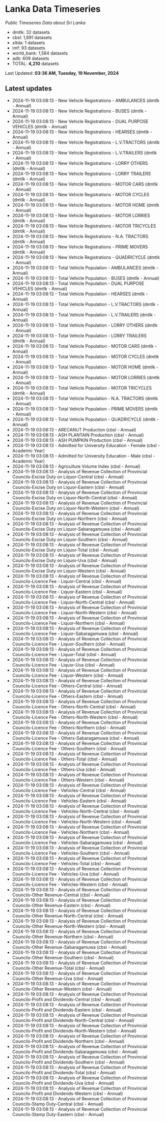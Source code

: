# Lanka Data Timeseries
*Public Timeseries Data about Sri Lanka*

* dmtlk: 32 datasets
* cbsl: 1,891 datasets
* sltda: 1 datasets
* imf: 93 datasets
* world_bank: 1,584 datasets
* adb: 609 datasets
* TOTAL: **4,210** datasets

Last Updated: **03:36 AM, Tuesday, 19 November, 2024**

## Latest updates

* 2024-11-19 03:08:13 - New Vehicle Registrations - AMBULANCES (dmtlk - Annual)
* 2024-11-19 03:08:13 - New Vehicle Registrations - BUSES (dmtlk - Annual)
* 2024-11-19 03:08:13 - New Vehicle Registrations - DUAL PURPOSE VEHICLES (dmtlk - Annual)
* 2024-11-19 03:08:13 - New Vehicle Registrations - HEARSES (dmtlk - Annual)
* 2024-11-19 03:08:13 - New Vehicle Registrations - L.V.TRACTORS (dmtlk - Annual)
* 2024-11-19 03:08:13 - New Vehicle Registrations - L.V.TRAILERS (dmtlk - Annual)
* 2024-11-19 03:08:13 - New Vehicle Registrations - LORRY OTHERS (dmtlk - Annual)
* 2024-11-19 03:08:13 - New Vehicle Registrations - LORRY TRAILERS (dmtlk - Annual)
* 2024-11-19 03:08:13 - New Vehicle Registrations - MOTOR CARS (dmtlk - Annual)
* 2024-11-19 03:08:13 - New Vehicle Registrations - MOTOR CYCLES (dmtlk - Annual)
* 2024-11-19 03:08:13 - New Vehicle Registrations - MOTOR HOME (dmtlk - Annual)
* 2024-11-19 03:08:13 - New Vehicle Registrations - MOTOR LORRIES (dmtlk - Annual)
* 2024-11-19 03:08:13 - New Vehicle Registrations - MOTOR TRICYCLES (dmtlk - Annual)
* 2024-11-19 03:08:13 - New Vehicle Registrations - N.A. TRACTORS (dmtlk - Annual)
* 2024-11-19 03:08:13 - New Vehicle Registrations - PRIME MOVERS (dmtlk - Annual)
* 2024-11-19 03:08:13 - New Vehicle Registrations - QUADRICYCLE (dmtlk - Annual)
* 2024-11-19 03:08:13 - Total Vehicle Population - AMBULANCES (dmtlk - Annual)
* 2024-11-19 03:08:13 - Total Vehicle Population - BUSES (dmtlk - Annual)
* 2024-11-19 03:08:13 - Total Vehicle Population - DUAL PURPOSE VEHICLES (dmtlk - Annual)
* 2024-11-19 03:08:13 - Total Vehicle Population - HEARSES (dmtlk - Annual)
* 2024-11-19 03:08:13 - Total Vehicle Population - L.V.TRACTORS (dmtlk - Annual)
* 2024-11-19 03:08:13 - Total Vehicle Population - L.V.TRAILERS (dmtlk - Annual)
* 2024-11-19 03:08:13 - Total Vehicle Population - LORRY OTHERS (dmtlk - Annual)
* 2024-11-19 03:08:13 - Total Vehicle Population - LORRY TRAILERS (dmtlk - Annual)
* 2024-11-19 03:08:13 - Total Vehicle Population - MOTOR CARS (dmtlk - Annual)
* 2024-11-19 03:08:13 - Total Vehicle Population - MOTOR CYCLES (dmtlk - Annual)
* 2024-11-19 03:08:13 - Total Vehicle Population - MOTOR HOME (dmtlk - Annual)
* 2024-11-19 03:08:13 - Total Vehicle Population - MOTOR LORRIES (dmtlk - Annual)
* 2024-11-19 03:08:13 - Total Vehicle Population - MOTOR TRICYCLES (dmtlk - Annual)
* 2024-11-19 03:08:13 - Total Vehicle Population - N.A. TRACTORS (dmtlk - Annual)
* 2024-11-19 03:08:13 - Total Vehicle Population - PRIME MOVERS (dmtlk - Annual)
* 2024-11-19 03:08:13 - Total Vehicle Population - QUADRICYCLE (dmtlk - Annual)
* 2024-11-19 03:08:13 - ARECANUT Production (cbsl - Annual)
* 2024-11-19 03:08:13 - ASH PLANTAIN Production (cbsl - Annual)
* 2024-11-19 03:08:13 - ASH PUMPKIN Production (cbsl - Annual)
* 2024-11-19 03:08:13 - Admitted for University Education - Female (cbsl - Academic Year)
* 2024-11-19 03:08:13 - Admitted for University Education - Male (cbsl - Academic Year)
* 2024-11-19 03:08:13 - Agriculture Volume Index (cbsl - Annual)
* 2024-11-19 03:08:13 - Analysis of Revenue Collection of Provincial Councils-Excise Duty on Liquor-Central (cbsl - Annual)
* 2024-11-19 03:08:13 - Analysis of Revenue Collection of Provincial Councils-Excise Duty on Liquor-Eastern (cbsl - Annual)
* 2024-11-19 03:08:13 - Analysis of Revenue Collection of Provincial Councils-Excise Duty on Liquor-North-Central (cbsl - Annual)
* 2024-11-19 03:08:13 - Analysis of Revenue Collection of Provincial Councils-Excise Duty on Liquor-North-Western (cbsl - Annual)
* 2024-11-19 03:08:13 - Analysis of Revenue Collection of Provincial Councils-Excise Duty on Liquor-Northern (cbsl - Annual)
* 2024-11-19 03:08:13 - Analysis of Revenue Collection of Provincial Councils-Excise Duty on Liquor-Sabaragamuwa (cbsl - Annual)
* 2024-11-19 03:08:13 - Analysis of Revenue Collection of Provincial Councils-Excise Duty on Liquor-Southern (cbsl - Annual)
* 2024-11-19 03:08:13 - Analysis of Revenue Collection of Provincial Councils-Excise Duty on Liquor-Total (cbsl - Annual)
* 2024-11-19 03:08:13 - Analysis of Revenue Collection of Provincial Councils-Excise Duty on Liquor-Uva (cbsl - Annual)
* 2024-11-19 03:08:13 - Analysis of Revenue Collection of Provincial Councils-Excise Duty on Liquor-Western (cbsl - Annual)
* 2024-11-19 03:08:13 - Analysis of Revenue Collection of Provincial Councils-Licence Fee - Liquor-Central (cbsl - Annual)
* 2024-11-19 03:08:13 - Analysis of Revenue Collection of Provincial Councils-Licence Fee - Liquor-Eastern (cbsl - Annual)
* 2024-11-19 03:08:13 - Analysis of Revenue Collection of Provincial Councils-Licence Fee - Liquor-North-Central (cbsl - Annual)
* 2024-11-19 03:08:13 - Analysis of Revenue Collection of Provincial Councils-Licence Fee - Liquor-North-Western (cbsl - Annual)
* 2024-11-19 03:08:13 - Analysis of Revenue Collection of Provincial Councils-Licence Fee - Liquor-Northern (cbsl - Annual)
* 2024-11-19 03:08:13 - Analysis of Revenue Collection of Provincial Councils-Licence Fee - Liquor-Sabaragamuwa (cbsl - Annual)
* 2024-11-19 03:08:13 - Analysis of Revenue Collection of Provincial Councils-Licence Fee - Liquor-Southern (cbsl - Annual)
* 2024-11-19 03:08:13 - Analysis of Revenue Collection of Provincial Councils-Licence Fee - Liquor-Total (cbsl - Annual)
* 2024-11-19 03:08:13 - Analysis of Revenue Collection of Provincial Councils-Licence Fee - Liquor-Uva (cbsl - Annual)
* 2024-11-19 03:08:13 - Analysis of Revenue Collection of Provincial Councils-Licence Fee - Liquor-Western (cbsl - Annual)
* 2024-11-19 03:08:13 - Analysis of Revenue Collection of Provincial Councils-Licence Fee - Others-Central (cbsl - Annual)
* 2024-11-19 03:08:13 - Analysis of Revenue Collection of Provincial Councils-Licence Fee - Others-Eastern (cbsl - Annual)
* 2024-11-19 03:08:13 - Analysis of Revenue Collection of Provincial Councils-Licence Fee - Others-North-Central (cbsl - Annual)
* 2024-11-19 03:08:13 - Analysis of Revenue Collection of Provincial Councils-Licence Fee - Others-North-Western (cbsl - Annual)
* 2024-11-19 03:08:13 - Analysis of Revenue Collection of Provincial Councils-Licence Fee - Others-Northern (cbsl - Annual)
* 2024-11-19 03:08:13 - Analysis of Revenue Collection of Provincial Councils-Licence Fee - Others-Sabaragamuwa (cbsl - Annual)
* 2024-11-19 03:08:13 - Analysis of Revenue Collection of Provincial Councils-Licence Fee - Others-Southern (cbsl - Annual)
* 2024-11-19 03:08:13 - Analysis of Revenue Collection of Provincial Councils-Licence Fee - Others-Total (cbsl - Annual)
* 2024-11-19 03:08:13 - Analysis of Revenue Collection of Provincial Councils-Licence Fee - Others-Uva (cbsl - Annual)
* 2024-11-19 03:08:13 - Analysis of Revenue Collection of Provincial Councils-Licence Fee - Others-Western (cbsl - Annual)
* 2024-11-19 03:08:13 - Analysis of Revenue Collection of Provincial Councils-Licence Fee - Vehicles-Central (cbsl - Annual)
* 2024-11-19 03:08:13 - Analysis of Revenue Collection of Provincial Councils-Licence Fee - Vehicles-Eastern (cbsl - Annual)
* 2024-11-19 03:08:13 - Analysis of Revenue Collection of Provincial Councils-Licence Fee - Vehicles-North-Central (cbsl - Annual)
* 2024-11-19 03:08:13 - Analysis of Revenue Collection of Provincial Councils-Licence Fee - Vehicles-North-Western (cbsl - Annual)
* 2024-11-19 03:08:13 - Analysis of Revenue Collection of Provincial Councils-Licence Fee - Vehicles-Northern (cbsl - Annual)
* 2024-11-19 03:08:13 - Analysis of Revenue Collection of Provincial Councils-Licence Fee - Vehicles-Sabaragamuwa (cbsl - Annual)
* 2024-11-19 03:08:13 - Analysis of Revenue Collection of Provincial Councils-Licence Fee - Vehicles-Southern (cbsl - Annual)
* 2024-11-19 03:08:13 - Analysis of Revenue Collection of Provincial Councils-Licence Fee - Vehicles-Total (cbsl - Annual)
* 2024-11-19 03:08:13 - Analysis of Revenue Collection of Provincial Councils-Licence Fee - Vehicles-Uva (cbsl - Annual)
* 2024-11-19 03:08:13 - Analysis of Revenue Collection of Provincial Councils-Licence Fee - Vehicles-Western (cbsl - Annual)
* 2024-11-19 03:08:13 - Analysis of Revenue Collection of Provincial Councils-Other Revenue-Central (cbsl - Annual)
* 2024-11-19 03:08:13 - Analysis of Revenue Collection of Provincial Councils-Other Revenue-Eastern (cbsl - Annual)
* 2024-11-19 03:08:13 - Analysis of Revenue Collection of Provincial Councils-Other Revenue-North-Central (cbsl - Annual)
* 2024-11-19 03:08:13 - Analysis of Revenue Collection of Provincial Councils-Other Revenue-North-Western (cbsl - Annual)
* 2024-11-19 03:08:13 - Analysis of Revenue Collection of Provincial Councils-Other Revenue-Northern (cbsl - Annual)
* 2024-11-19 03:08:13 - Analysis of Revenue Collection of Provincial Councils-Other Revenue-Sabaragamuwa (cbsl - Annual)
* 2024-11-19 03:08:13 - Analysis of Revenue Collection of Provincial Councils-Other Revenue-Southern (cbsl - Annual)
* 2024-11-19 03:08:13 - Analysis of Revenue Collection of Provincial Councils-Other Revenue-Total (cbsl - Annual)
* 2024-11-19 03:08:13 - Analysis of Revenue Collection of Provincial Councils-Other Revenue-Uva (cbsl - Annual)
* 2024-11-19 03:08:13 - Analysis of Revenue Collection of Provincial Councils-Other Revenue-Western (cbsl - Annual)
* 2024-11-19 03:08:13 - Analysis of Revenue Collection of Provincial Councils-Profit and Dividends-Central (cbsl - Annual)
* 2024-11-19 03:08:13 - Analysis of Revenue Collection of Provincial Councils-Profit and Dividends-Eastern (cbsl - Annual)
* 2024-11-19 03:08:13 - Analysis of Revenue Collection of Provincial Councils-Profit and Dividends-North-Central (cbsl - Annual)
* 2024-11-19 03:08:13 - Analysis of Revenue Collection of Provincial Councils-Profit and Dividends-North-Western (cbsl - Annual)
* 2024-11-19 03:08:13 - Analysis of Revenue Collection of Provincial Councils-Profit and Dividends-Northern (cbsl - Annual)
* 2024-11-19 03:08:13 - Analysis of Revenue Collection of Provincial Councils-Profit and Dividends-Sabaragamuwa (cbsl - Annual)
* 2024-11-19 03:08:13 - Analysis of Revenue Collection of Provincial Councils-Profit and Dividends-Southern (cbsl - Annual)
* 2024-11-19 03:08:13 - Analysis of Revenue Collection of Provincial Councils-Profit and Dividends-Total (cbsl - Annual)
* 2024-11-19 03:08:13 - Analysis of Revenue Collection of Provincial Councils-Profit and Dividends-Uva (cbsl - Annual)
* 2024-11-19 03:08:13 - Analysis of Revenue Collection of Provincial Councils-Profit and Dividends-Western (cbsl - Annual)
* 2024-11-19 03:08:13 - Analysis of Revenue Collection of Provincial Councils-Stamp Duty-Central (cbsl - Annual)
* 2024-11-19 03:08:13 - Analysis of Revenue Collection of Provincial Councils-Stamp Duty-Eastern (cbsl - Annual)
